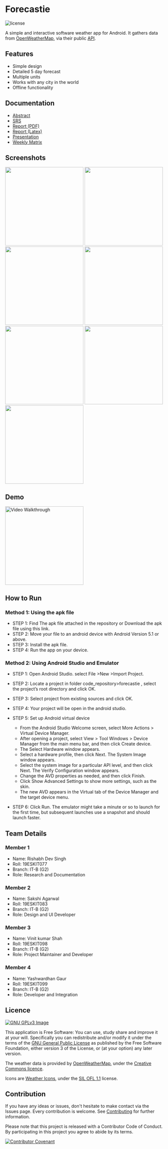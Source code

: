 # Forecastie

![license](https://img.shields.io/badge/license-MIT-blue.svg)


A simple and interactive software weather app for Android. It gathers data from [OpenWeatherMap](https://openweathermap.org/), via their public [API](https://openweathermap.org/current).


## Features
* Simple design
* Detailed 5 day forecast
* Multiple units
* Works with any city in the world
* Offline functionality

## Documentation

- [Abstract](project_documentation/Project_Abstract.pdf.pdf)
- [SRS](project_documentation/Project_SRS.pdf)
- [Report (PDF)](project_documentation/Project_Report.pdf)
- [Report (Latex)](project_documentation/Project_Report.zip)
- [Presentation](project_documentation/Project_Presentation.pptx)
- [Weekly Matrix](project_documentation/Project_Weekly_Report.pdf)

## Screenshots
[<img src="screenshots/Home.png" width=250>](screenshots/Home.png)
[<img src="screenshots/Days_List.png" width=250>](screenshots/Days_List.png)
[<img src="screenshots/Location_Search.png" width=250>](screenshots/Location_Search.png)
[<img src="screenshots/Settings.png" width=250>](screenshots/Settings.png)
[<img src="screenshots/Weather_Graphs-1.png" width=250>](screenshots/Weather_Graphs-1.png)
[<img src="screenshots/Weather_Graphs-2.png" width=250>](screenshots/Weather_Graphs-2.png)
[<img src="screenshots/About.png" width=250>](screenshots/About.png)


## Demo
<img src='android_Code/gifs/gif_1.gif' title='Video Walkthrough' width='250' alt='Video Walkthrough' />

## How to Run
### Method 1: Using the apk file

- STEP 1: Find The apk file attached in the repository or Download the apk file using this link.
- STEP 2: Move your file to an android device with Android Version 5.1 or above.
- STEP 3: Install the apk file.
- STEP 4: Run the app on your device.

### Method 2: Using Android Studio and Emulator

- STEP 1: Open Android Studio. select File >New >Import Project.
- STEP 2: Locate a project in folder code_repository>forecastie , select the project’s root directory and click OK.
- STEP 3: Select project from existing sources and click OK.
- STEP 4: Your project will be open in the android studio.
- STEP 5: Set up Android virtual device
  - From the Android Studio Welcome screen, select More Actions > Virtual Device Manager.
  - After opening a project, select View > Tool Windows > Device Manager from the main menu bar, and then click Create device.
  - The Select Hardware window appears.
  - Select a hardware profile, then click Next. The System Image window appears.
  - Select the system image for a particular API level, and then click Next. The Verify Configuration window appears.
  - Change the AVD properties as needed, and then click Finish.
  - Click Show Advanced Settings to show more settings, such as the skin.
  - The new AVD appears in the Virtual tab of the Device Manager and the target device menu.

- STEP 6: Click Run. The emulator might take a minute or so to launch for the first time, but subsequent launches use a snapshot and should launch faster.

## Team Details
### Member 1
- Name: Rishabh Dev Singh
- Roll: 19ESKIT077
- Branch: IT-B (G2)
- Role: Research and Documentation 

### Member 2
- Name: Sakshi Agarwal
- Roll: 19ESKIT083
- Branch: IT-B (G2)
- Role: Design and UI Developer

### Member 3
- Name: Vinit kumar Shah
- Roll: 19ESKIT098
- Branch: IT-B (G2)
- Role: Project Maintainer and Developer 

### Member 4
- Name: Yashwardhan Gaur
- Roll: 19ESKIT099
- Branch: IT-B (G2)
- Role: Developer and Integration

## Licence
[![GNU GPLv3 Image](https://www.gnu.org/graphics/gplv3-127x51.png)](http://www.gnu.org/licenses/gpl-3.0.en.html)  

This application is Free Software: You can use, study share and improve it at your
will. Specifically you can redistribute and/or modify it under the terms of the
[GNU General Public License](https://www.gnu.org/licenses/gpl.html) as
published by the Free Software Foundation, either version 3 of the License, or
(at your option) any later version.

The weather data is provided by [OpenWeatherMap](https://openweathermap.org/), under the <a href='http://creativecommons.org/licenses/by-sa/2.0/'>Creative Commons licence</a>.

Icons are <a href='https://erikflowers.github.io/weather-icons/'>Weather Icons</a>, under the <a href='http://scripts.sil.org/OFL'>SIL OFL 1.1</a> license.

## Contribution
If you have any ideas or issues, don't hesitate to make contact via the Issues page. Every contribution is welcome. See [Contributing](https://github.com/martykan/forecastie/blob/master/CONTRIBUTING.md) for further information.

Please note that this project is released with a Contributor Code of Conduct. By participating in this project you agree to abide by its terms.

[![Contributor Covenant](https://img.shields.io/badge/Contributor%20Covenant-v2.0%20adopted-ff69b4.svg)](CODE-OF-CONDUCT.md)
